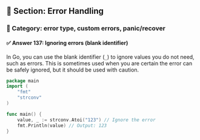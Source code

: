 ## 📘 Section: Error Handling  
### 🔹 Category: error type, custom errors, panic/recover  
#### ✅ Answer 137: Ignoring errors (blank identifier)

In Go, you can use the blank identifier (`_`) to ignore values you do not need, such as errors. This is sometimes used when you are certain the error can be safely ignored, but it should be used with caution.

```go
package main
import (
    "fmt"
    "strconv"
)

func main() {
    value, _ := strconv.Atoi("123") // Ignore the error
    fmt.Println(value) // Output: 123
}
```
